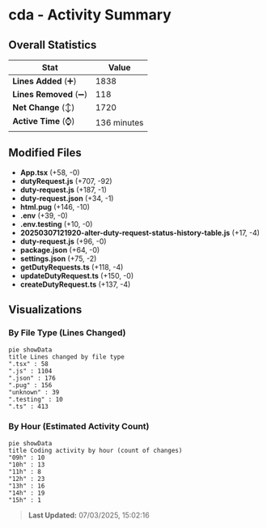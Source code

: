 # cda - Activity Summary 

## Overall Statistics

| Stat                   | Value                                                             |
| ---------------------- | ----------------------------------------------------------------- |
| **Lines Added** (➕)   | 1838                                          |
| **Lines Removed** (➖) | 118                                        |
| **Net Change** (↕)    | 1720                |
| **Active Time** (⌚)   | 136 minutes |


## Modified Files
- **App.tsx** (+58, -0)
- **dutyRequest.js** (+707, -92)
- **duty-request.js** (+187, -1)
- **duty-request.json** (+34, -1)
- **html.pug** (+146, -10)
- **.env** (+39, -0)
- **.env.testing** (+10, -0)
- **20250307121920-alter-duty-request-status-history-table.js** (+17, -4)
- **duty-request.js** (+96, -0)
- **package.json** (+64, -0)
- **settings.json** (+75, -2)
- **getDutyRequests.ts** (+118, -4)
- **updateDutyRequest.ts** (+150, -0)
- **createDutyRequest.ts** (+137, -4)

## Visualizations

### By File Type (Lines Changed)

```mermaid
pie showData
title Lines changed by file type
".tsx" : 58
".js" : 1104
".json" : 176
".pug" : 156
"unknown" : 39
".testing" : 10
".ts" : 413
```

### By Hour (Estimated Activity Count)

```mermaid
pie showData
title Coding activity by hour (count of changes)
"09h" : 10
"10h" : 13
"11h" : 8
"12h" : 23
"13h" : 16
"14h" : 19
"15h" : 1
```


> **Last Updated:** 07/03/2025, 15:02:16
